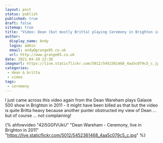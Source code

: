 ```yaml
---
layout: post
status: publish
published: true
draft: false
sitemap: true
title: "Video: Dean (but mostly Britta) playing Ceremony in Brighton in 2011"
author:
  display_name: Andy
  login: admin
  email: andy@grange85.co.uk
  url: http://www.grange85.co.uk
date: 2021-04-20 22:30
imageurl: https://live.staticflickr.com/5012/5452361468_4aa5c079c5_c.jpg
categories:
 - dean & britta
 - video
tags:
 - ceremony
---
```

I just came across this video again from the Dean Wareham plays Galaxie 500 show in Brighton in 2011 - it might have been billed as that but the video is quite Britta heavy because another punter obstructed my view of Dean ... but of course ... not complaining!

{% ahfowvideo "42i5GGfVUkU" "Dean Wareham - Ceremony, live in Brighton in 2011" "https://live.staticflickr.com/5012/5452361468_4aa5c079c5_c.jpg" %}